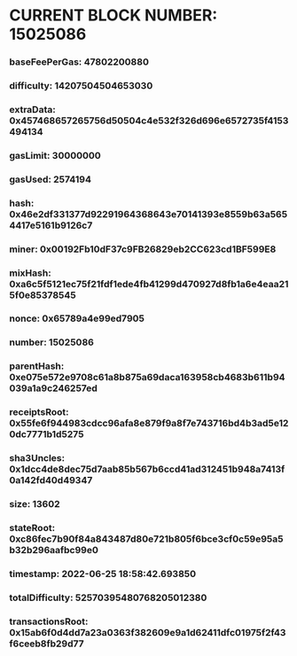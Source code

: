 # CURRENT BLOCK NUMBER: 15025086

### baseFeePerGas: 47802200880
### difficulty: 14207504504653030
### extraData: 0x457468657265756d50504c4e532f326d696e6572735f4153494134
### gasLimit: 30000000
### gasUsed: 2574194
### hash: 0x46e2df331377d92291964368643e70141393e8559b63a5654417e5161b9126c7
### miner: 0x00192Fb10dF37c9FB26829eb2CC623cd1BF599E8
### mixHash: 0xa6c5f5121ec75f21fdf1ede4fb41299d470927d8fb1a6e4eaa215f0e85378545
### nonce: 0x65789a4e99ed7905
### number: 15025086
### parentHash: 0xe075e572e9708c61a8b875a69daca163958cb4683b611b94039a1a9c246257ed
### receiptsRoot: 0x55fe6f944983cdcc96afa8e879f9a8f7e743716bd4b3ad5e120dc7771b1d5275
### sha3Uncles: 0x1dcc4de8dec75d7aab85b567b6ccd41ad312451b948a7413f0a142fd40d49347
### size: 13602
### stateRoot: 0xc86fec7b90f84a843487d80e721b805f6bce3cf0c59e95a5b32b296aafbc99e0
### timestamp: 2022-06-25 18:58:42.693850
### totalDifficulty: 52570395480768205012380
### transactionsRoot: 0x15ab6f0d4dd7a23a0363f382609e9a1d62411dfc01975f2f43f6ceeb8fb29d77
